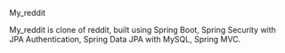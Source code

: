 My_reddit

My_reddit is clone of reddit, built using Spring Boot, Spring Security with JPA Authentication, Spring Data JPA with MySQL, Spring MVC. 
